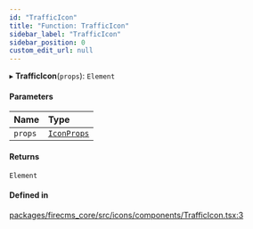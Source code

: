 ```yaml
---
id: "TrafficIcon"
title: "Function: TrafficIcon"
sidebar_label: "TrafficIcon"
sidebar_position: 0
custom_edit_url: null
---
```


▸ **TrafficIcon**(`props`): `Element`

#### Parameters

| Name | Type |
| :------ | :------ |
| `props` | [`IconProps`](../types/IconProps.md) |

#### Returns

`Element`

#### Defined in

[packages/firecms_core/src/icons/components/TrafficIcon.tsx:3](https://github.com/FireCMSco/firecms/blob/d45f3739/packages/firecms_core/src/icons/components/TrafficIcon.tsx#L3)
